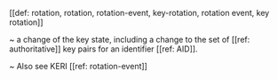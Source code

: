 [[def: rotation, rotation, rotation-event, key-rotation, rotation event, key rotation]]

~ a change of the key state, including a change to the set of [[ref: authoritative]] key pairs for an identifier [[ref: AID]].  

~ Also see KERI [[ref: rotation-event]] 
